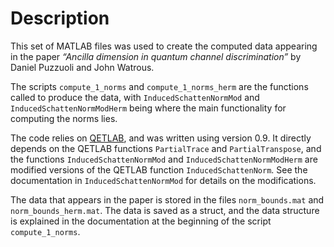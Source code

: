 # Description

This set of MATLAB files was used to create the computed data appearing in the paper *“Ancilla dimension in quantum channel discrimination”* by Daniel Puzzuoli and John Watrous.

The scripts `compute_1_norms` and `compute_1_norms_herm` are the functions called to produce the data, with `InducedSchattenNormMod` and `InducedSchattenNormModHerm` being where the main functionality for computing the norms lies.

The code relies on [QETLAB](http://qetlab.com), and was written using version 0.9. It directly depends on the QETLAB functions `PartialTrace` and `PartialTranspose`, and the functions `InducedSchattenNormMod` and `InducedSchattenNormModHerm` are modified versions of the QETLAB function `InducedSchattenNorm`. See the documentation in `InducedSchattenNormMod` for details on the modifications.

The data that appears in the paper is stored in the files `norm_bounds.mat` and `norm_bounds_herm.mat`. The data is saved as a struct, and the data structure is explained in the documentation at the beginning of the script `compute_1_norms`. 

